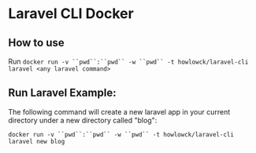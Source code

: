 # Laravel CLI Docker

## How to use

Run `docker run -v ``pwd``:``pwd`` -w ``pwd`` -t howlowck/laravel-cli laravel <any laravel command>`

## Run Laravel Example:

The following command will create a new laravel app in your current directory under a new directory called "blog":

`docker run -v ``pwd``:``pwd`` -w ``pwd`` -t howlowck/laravel-cli laravel new blog`
